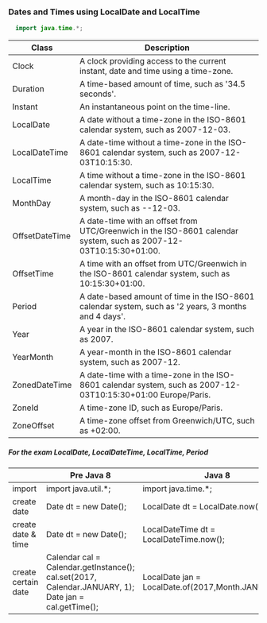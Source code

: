 ### Dates and Times using LocalDate and LocalTime

```java
  import java.time.*;
```

|Class | Description |
| --- | --- |
|Clock | A clock providing access to the current instant, date and time using a time-zone. |
|Duration | A time-based amount of time, such as '34.5 seconds'. |
|Instant | An instantaneous point on the time-line. |
|LocalDate | A date without a time-zone in the ISO-8601 calendar system, such as 2007-12-03. |
|LocalDateTime | A date-time without a time-zone in the ISO-8601 calendar system, such as 2007-12-03T10:15:30. |
|LocalTime | A time without a time-zone in the ISO-8601 calendar system, such as 10:15:30. |
|MonthDay | A month-day in the ISO-8601 calendar system, such as --12-03.|
|OffsetDateTime | A date-time with an offset from UTC/Greenwich in the ISO-8601 calendar system, such as 2007-12-03T10:15:30+01:00.|
|OffsetTime | A time with an offset from UTC/Greenwich in the ISO-8601 calendar system, such as 10:15:30+01:00. |
|Period | A date-based amount of time in the ISO-8601 calendar system, such as '2 years, 3 months and 4 days'. |
|Year | A year in the ISO-8601 calendar system, such as 2007. |
|YearMonth | A year-month in the ISO-8601 calendar system, such as 2007-12. |
|ZonedDateTime | A date-time with a time-zone in the ISO-8601 calendar system, such as 2007-12-03T10:15:30+01:00 Europe/Paris. |
|ZoneId | A time-zone ID, such as Europe/Paris. |
|ZoneOffset | A time-zone offset from Greenwich/UTC, such as +02:00. |  

##### For the exam LocalDate, LocalDateTime, LocalTime, Period  

| | Pre Java 8 | Java 8 |
| --- | --- | ---|
|import | import java.util.\*; | import java.time.\*; |
|create date | Date dt = new Date(); | LocalDate dt = LocalDate.now(); |
|create date & time | Date dt = new Date(); | LocalDateTime dt = LocalDateTime.now(); |
|create certain date | Calendar cal = Calendar.getInstance();<br/>cal.set(2017, Calendar.JANUARY, 1);<br/>Date jan = cal.getTime(); | LocalDate jan = LocalDate.of(2017,Month.JANUARY,1);|
